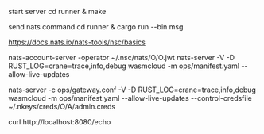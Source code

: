 start server
cd runner & make

send nats command
cd runner & cargo run --bin msg

https://docs.nats.io/nats-tools/nsc/basics

nats-account-server -operator ~/.nsc/nats/O/O.jwt
nats-server -V -D
RUST_LOG=crane=trace,info,debug wasmcloud -m ops/manifest.yaml --allow-live-updates


nats-server -c ops/gateway.conf -V -D
RUST_LOG=crane=trace,info,debug wasmcloud -m ops/manifest.yaml --allow-live-updates --control-credsfile ~/.nkeys/creds/O/A/admin.creds


curl http://localhost:8080/echo